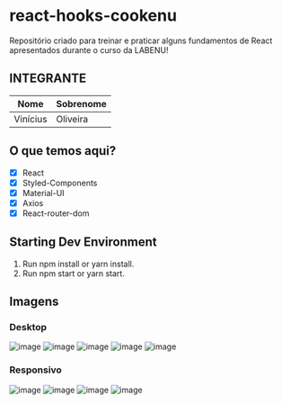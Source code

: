 # react-hooks-cookenu
Repositório criado para treinar e praticar alguns fundamentos de React apresentados durante o curso da LABENU!

## INTEGRANTE
Nome      | Sobrenome
--------- | ------
Vinícius  | Oliveira

## O que temos aqui?
- [x]  React
- [x]  Styled-Components
- [x]  Material-UI
- [x]  Axios
- [x]  React-router-dom

## Starting Dev Environment
1. Run npm install or yarn install.
2. Run npm start or yarn start.

## Imagens

### Desktop
![image](https://user-images.githubusercontent.com/52759918/131911055-1a73a4bf-8ec7-43f9-a46e-295304133468.png)
![image](https://user-images.githubusercontent.com/52759918/131911105-f9e963aa-d0b2-4f1b-b980-e899fbe9b5e3.png)
![image](https://user-images.githubusercontent.com/52759918/131911147-7b2a958d-9c70-41d0-b547-44957bfb994c.png)
![image](https://user-images.githubusercontent.com/52759918/131911251-ebe2f4f9-45a2-4c0e-9e0a-ed9910361f27.png)
![image](https://user-images.githubusercontent.com/52759918/131911280-4d928a34-9f84-48a5-bce4-cb38fa3bcb34.png)

### Responsivo
![image](https://user-images.githubusercontent.com/52759918/131911374-f4c5150a-431d-49ae-bb8e-fae503d2f695.png)
![image](https://user-images.githubusercontent.com/52759918/131911439-f268290b-6b90-4e88-8ccb-5f7a0575723e.png)
![image](https://user-images.githubusercontent.com/52759918/131911511-38858a30-f858-4111-991d-2b3c57652dd5.png)
![image](https://user-images.githubusercontent.com/52759918/131911566-48a3de64-f37f-4588-8199-820c08457df0.png)

